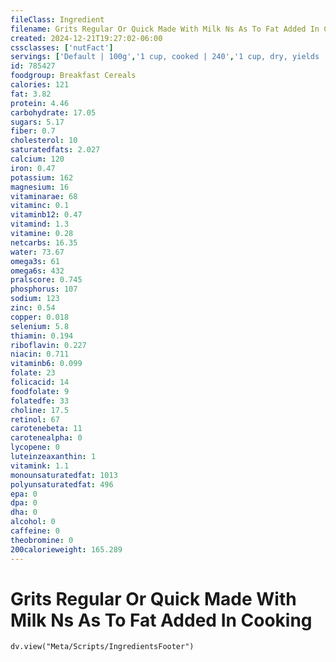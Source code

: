 ```yaml
---
fileClass: Ingredient
filename: Grits Regular Or Quick Made With Milk Ns As To Fat Added In Cooking
created: 2024-12-21T19:27:02-06:00
cssclasses: ['nutFact']
servings: ['Default | 100g','1 cup, cooked | 240','1 cup, dry, yields | 965','1 oz, dry, yields | 185']
id: 785427
foodgroup: Breakfast Cereals
calories: 121
fat: 3.82
protein: 4.46
carbohydrate: 17.05
sugars: 5.17
fiber: 0.7
cholesterol: 10
saturatedfats: 2.027
calcium: 120
iron: 0.47
potassium: 162
magnesium: 16
vitaminarae: 68
vitaminc: 0.1
vitaminb12: 0.47
vitamind: 1.3
vitamine: 0.28
netcarbs: 16.35
water: 73.67
omega3s: 61
omega6s: 432
pralscore: 0.745
phosphorus: 107
sodium: 123
zinc: 0.54
copper: 0.018
selenium: 5.8
thiamin: 0.194
riboflavin: 0.227
niacin: 0.711
vitaminb6: 0.099
folate: 23
folicacid: 14
foodfolate: 9
folatedfe: 33
choline: 17.5
retinol: 67
carotenebeta: 11
carotenealpha: 0
lycopene: 0
luteinzeaxanthin: 1
vitamink: 1.1
monounsaturatedfat: 1013
polyunsaturatedfat: 496
epa: 0
dpa: 0
dha: 0
alcohol: 0
caffeine: 0
theobromine: 0
200calorieweight: 165.289
---
```


# Grits Regular Or Quick Made With Milk Ns As To Fat Added In Cooking

```dataviewjs
dv.view("Meta/Scripts/IngredientsFooter")
```